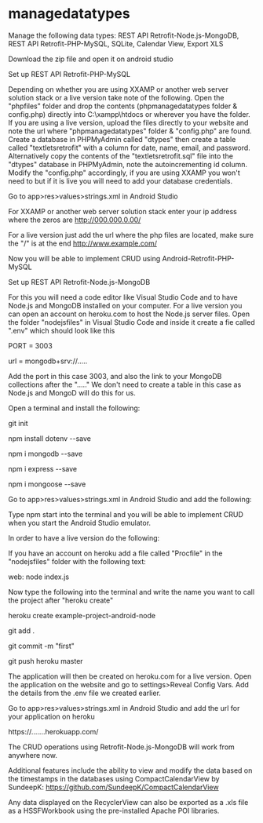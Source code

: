 # managedatatypes
Manage the following data types: REST API Retrofit-Node.js-MongoDB, REST API Retrofit-PHP-MySQL, SQLite, Calendar View, Export XLS

Download the zip file and open it on android studio

Set up REST API Retrofit-PHP-MySQL

Depending on whether you are using XXAMP or another web server solution stack or a live version take note of the following.
Open the "phpfiles" folder and drop the contents (phpmanagedatatypes folder & config.php) directly into C:\xampp\htdocs or wherever you have the folder.
If you are using a live version, upload the files directly to your website and note the url where "phpmanagedatatypes" folder & "config.php" are found.
Create a database in PHPMyAdmin called "dtypes" then create a table called "textletsretrofit" with a column for date, name, email, and password.
Alternatively copy the contents of the "textletsretrofit.sql" file into the "dtypes" database in PHPMyAdmin, note the autoincrementing id column.
Modify the "config.php" accordingly, if you are using XXAMP you won't need to but if it is live you will need to add your database credentials.

Go to app>res>values>strings.xml in Android Studio

For XXAMP or another web server solution stack enter your ip address where the zeros are
<string name="mysqlphpurl">http://000.000.0.00/</string>

For a live version just add the url where the php files are located, make sure the "/" is at the end
<string name="mysqlphpurl">http://www.example.com/</string>

Now you will be able to implement CRUD using Android-Retrofit-PHP-MySQL


Set up REST API Retrofit-Node.js-MongoDB

For this you will need a code editor like Visual Studio Code and to have Node.js and MongoDB installed on your computer.
For a live version you can open an account on heroku.com to host the Node.js server files.
Open the folder "nodejsfiles" in Visual Studio Code and inside it create a fie called ".env" which should look like this

PORT = 3003

url = mongodb+srv://.....

Add the port in this case 3003, and also the link to your MongoDB collections after the "....."
We don't need to create a table in this case as Node.js and MongoD will do this for us.

Open a terminal and install the following:

git init

npm install dotenv --save

npm i mongodb --save

npm i express --save

npm i mongoose --save

Go to app>res>values>strings.xml in Android Studio and add the following:

<!-- <string name="mongonodeurl">http://10.0.2.2:3003</string> -->

Type npm start into the terminal and you will be able to implement CRUD when you start the Android Studio emulator.

In order to have a live version do the following:

If you have an account on heroku add a file called "Procfile" in the "nodejsfiles" folder with the following text:

web: node index.js

Now type the following into the terminal and write the name you want to call the project after "heroku create"

heroku create example-project-android-node

git add .

git commit -m "first"

git push heroku master

The application will then be created on heroku.com for a live version. 
Open the application on the website and go to settings>Reveal Config Vars. Add the details from the .env file we created earlier.

Go to app>res>values>strings.xml in Android Studio and add the url for your application on heroku

<string name="mongonodeurl">https://.......herokuapp.com/</string>

The CRUD operations using Retrofit-Node.js-MongoDB will work from anywhere now.

Additional features include the ability to view and modify the data based on the timestamps in the databases using CompactCalendarView by SundeepK:
https://github.com/SundeepK/CompactCalendarView

Any data displayed on the RecyclerView can also be exported as a .xls file as a HSSFWorkbook using the pre-installed Apache POI libraries.





